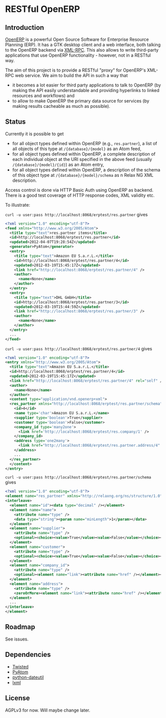 # RESTful OpenERP

## Introduction

[OpenERP](http://www.openerp.com/) is a powerful Open Source Software for Enterprise Resource Planning (ERP). It has a GTK desktop client and a web interface, both talking to the OpenERP backend via [XML-RPC](http://en.wikipedia.org/wiki/XML-RPC). This also allows to write third-party applications that use OpenERP functionality - however, not in a RESTful way.

The aim of this project is to provide a RESTful "proxy" for OpenERP's XML-RPC web service. We aim to build the API in such a way that

* it becomes a lot easier for third party applications to talk to OpenERP (by making the API easily understandable and providing hyperlinks to linked resources and workflows) and  
* to allow to make OpenERP the primary data source for services (by making results cacheable as much as possible).

## Status

Currently it is possible to get

* for all object types defined within OpenERP (e.g., `res.partner`), a list of all objects of this type at `/{database}/{model}` as an Atom feed,
* for all object types defined within OpenERP, a complete description of each individual object at the URI specified in the above feed (usually `/{database}/{model}/{id}`) as an Atom entry,
* for all object types defined within OpenERP, a description of the schema of this object type at `/{database}/{model}/schema` as n Relax NG XML description.

Access control is done via HTTP Basic Auth using OpenERP as backend. There is a good test coverage of HTTP response codes, XML validity etc.

To illustrate:

`curl -u user:pass http://localhost:8068/erptest/res.partner` gives

```xml
<?xml version="1.0" encoding="utf-8"?>
<feed xmlns="http://www.w3.org/2005/Atom">
  <title type="text">res.partner items</title>
  <id>http://localhost:8068/erptest/res.partner</id>
  <updated>2012-04-07T19:28:54Z</updated>
  <generator>PyAtom</generator>
  <entry>
    <title type="text">Amazon EU S.a.r.L.</title>
    <id>http://localhost:8068/erptest/res.partner/4</id>
    <updated>2012-03-19T15:45:17Z</updated>
    <link href="http://localhost:8068/erptest/res.partner/4" />
    <author>
      <name>None</name>
    </author>
  </entry>
  <entry>
    <title type="text">DHL GmbH</title>
    <id>http://localhost:8068/erptest/res.partner/3</id>
    <updated>2012-03-19T15:44:59Z</updated>
    <link href="http://localhost:8068/erptest/res.partner/3" />
    <author>
      <name>None</name>
    </author>
  </entry>
  ...
</feed>
```

`curl -u user:pass http://localhost:8068/erptest/res.partner/4` gives

```xml
<?xml version="1.0" encoding="utf-8"?>
<entry xmlns="http://www.w3.org/2005/Atom">
  <title type="text">Amazon EU S.a.r.L.</title>
  <id>http://localhost:8068/erptest/res.partner/4</id>
  <updated>2012-03-19T15:45:17Z</updated>
  <link href="http://localhost:8068/erptest/res.partner/4" rel="self" />
  <author>
    <name>None</name>
  </author>
  <content type="application/vnd.openerp+xml">
  <res_partner xmlns="http://localhost:8068/erptest/res.partner/schema">
    <id>4</id>
    <name type='char'>Amazon EU S.a.r.L.</name>
    <supplier type='boolean'>True</supplier>
    <customer type='boolean'>False</customer>
    <company_id type='many2one'>
      <link href='http://localhost:8068/erptest/res.company/1' />
    </company_id>
    <address type='one2many'>
      <link href="http://localhost:8068/erptest/res.partner.address/4" />
    </address>
    ...
  </res_partner>
  </content>
</entry>
```

`curl -u user:pass http://localhost:8068/erptest/res.partner/schema` gives

```xml
<?xml version="1.0" encoding="utf-8"?>
<element name="res_partner" xmlns="http://relaxng.org/ns/structure/1.0" datatypeLibrary="http://www.w3.org/2001/XMLSchema-datatypes" ns="http://localhost:8068/erptest/res.partner/schema">
<interleave>
  <element name="id"><data type="decimal" /></element>
  <element name="name">
    <attribute name="type" />
    <data type="string"><param name="minLength">1</param></data>
  </element>
  <element name="supplier">
    <attribute name="type" />
    <optional><choice><value>True</value><value>False</value></choice></optional>
  </element>
  <element name="customer">
    <attribute name="type" />
    <optional><choice><value>True</value><value>False</value></choice></optional>
  </element>
  <element name="company_id">
    <attribute name="type" />
    <optional><element name="link"><attribute name="href" /></element></optional>
  </element>
  <element name="address">
    <attribute name="type" />
    <zeroOrMore><element name="link"><attribute name="href" /></element></zeroOrMore>
  </element>
  ...
</interleave>
</element>
```

## Roadmap

See issues.

## Dependencies

* [Twisted](http://twistedmatrix.com/trac/)
* [PyAtom](https://github.com/sramana/pyatom)
* [python-dateutil](http://labix.org/python-dateutil)
* [lxml](http://lxml.de/)

## License

AGPLv3 for now. Will maybe change later.

